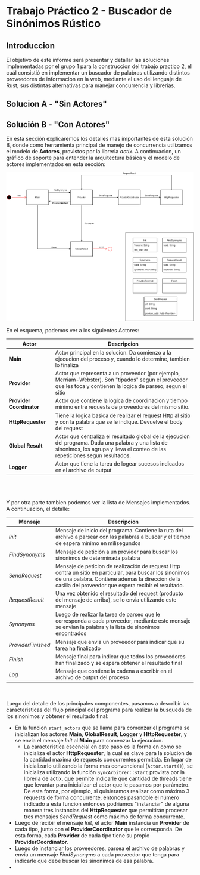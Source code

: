# Trabajo Práctico 2 - Buscador de Sinónimos Rústico
## Introduccion
El objetivo de este informe será presentar y detallar las soluciones implementadas por el grupo 1 para la construccion del trabajo practico 2, el cuál consistió en implementar un buscador de palabras utilizando distintos proveedores de informacion en la web, mediante el uso del lenguaje de Rust, sus distintas alternativas para manejar concurrencia y librerias.

## Solucion A - "Sin Actores"

## Solución B - "Con Actores"

En esta sección explicaremos los detalles mas importantes de esta solución B, donde como herramienta principal de manejo de concurrencia utilizamos el modelo de **Actores**, provistos por la libreria *actix*. A continuacion, un gráfico de soporte para entender la arquitectura básica y el modelo de actores implementados en esta sección:

![](esquema-actores.png)

En el esquema, podemos ver a los siguientes Actores:

|Actor|Descripcion|
|-----|-----------|
|**Main** |Actor principal en la solucion. Da comienzo a la ejecucion del proceso y, cuando lo determine, tambien lo finaliza|
|**Provider**| Actor que representa a un proveedor (por ejemplo, Merriam-Webster). Son "tipados" segun el proveedor que les toca y contienen la logica de parseo, segun el sitio|
|**Provider Coordinator**| Actor que contiene la logica de coordinacion y tiempo minimo entre requests de proveedores del mismo sitio.|
| **HttpRequester** | Tiene la logica basica de realizar el request Http al sitio y con la palabra que se le indique. Devuelve el body del request |
| **Global Result** | Actor que centraliza el resultado global de la ejecucion del programa. Dada una palabra y una lista de sinonimos, los agrupa y lleva el conteo de las repeticiones segun resultados. |
| **Logger** | Actor que tiene la tarea de logear sucesos indicados en el archivo de output |

<br>
<br>
<br>
Y por otra parte tambien podemos ver la lista de Mensajes implementados. A continuacion, el detalle:

|Mensaje|Descripcion|
|-------|-----------|
|*Init* | Mensaje de inicio del programa. Contiene la ruta del archivo a parsear con las palabras a buscar y el tiempo de espera minimo en milisegundos |
| *FindSynonyms* | Mensaje de petición a un provider para buscar los sinonimos de determinada palabra |
| *SendRequest* | Mensaje de peticion de realización de request Http contra un sitio en particular, para buscar los sinonimos de una palabra. Contiene ademas la direccion de la casilla del proveedor que espera recibir el resultado. |
| *RequestResult* | Una vez obtenido el resultado del request (producto del mensaje de arriba), se lo envia utilizando este mensaje|
| *Synonyms* | Luego de realizar la tarea de parseo que le corresponda a cada proveedor, mediante este mensaje se envian la palabra y la lista de sinonimos encontrados |
| *ProviderFinished* | Mensaje que envia un proveedor para indicar que su tarea ha finalizado |
| *Finish* | Mensaje final para indicar que todos los proveedores han finalizado y se espera obtener el resultado final |
| *Log* | Mensaje que contiene la cadena a escribir en el archivo de output del proceso |

<br>
<br>
Luego del detalle de los principales componentes, pasamos a describir las caracteristicas del flujo principal del programa para realizar la busqueda de los sinonimos y obtener el resultado final:

- En la funcion `start_actors` que se llama para comenzar el programa se inicializan los actores **Main**, **GlobalResult**, **Logger** y **HttpRequester**, y se envia el mensaje *Init* al **Main** para comenzar la ejecucion.
  - La caracteristica escencial en este paso es la forma en como se inicializa el actor **HttpRequester**, la cual es clave para la solucion de la cantidad maxima de requests concurrentes permitida. En lugar de inicializarlo utilizando la forma mas convencional (`Actor.start()`), se inicializa utilizando la función `SyncArbitrer::start` provista por la libreria de actix, que permite indicarle que cantidad de threads tiene que levantar para inicializar el actor que le pasamos por parámetro. De esta forma, por ejemplo, si quisieramos realizar como máximo 3 requests de forma concurrente, entonces pasandole el número indicado a esta funcion entonces podriamos "instanciar" de alguna manera tres instancias del **HttpRequester** que permitirán procesar tres mensajes *SendRequest* como máximo de forma concurrente.
- Luego de recibir el mensaje *Init*, el actor **Main** instancia un **Provider** de cada tipo, junto con el **ProviderCoordinator** que le corresponda. De esta forma, cada **Provider** de cada tipo tiene su propio **ProviderCoordinator**.
- Luego de instanciar los proveedores, parsea el archivo de palabras y envia un mensaje *FindSynonyms* a cada proveedor que tenga para indicarle que debe buscar los sinonimos de esa palabra.
- 